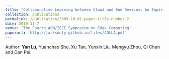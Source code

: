 ```yaml
---
title: "Collaborative Learning between Cloud and End Devices: An Empirical Study on Location Prediction"
collection: publications
permalink: /publication/2009-10-01-paper-title-number-2
date: 2019-11-7
venue: 'The Fourth ACM/IEEE Symposium on Edge Computing'
paperurl: 'http://jacksonly.github.io/files/COLLA.pdf'
---
```

Author: **Yan Lu**, Yuanchao Shu, Xu Tan, Yunxin Liu, Mengyu Zhou, Qi Chen and Dan Pei.

